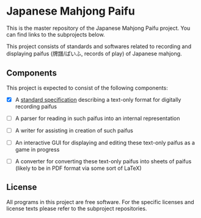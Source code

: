 # Japanese Mahjong Paifu 

This is the master repository of the Japanese Mahjong Paifu project. You can find links to the subprojects below. 

This project consists of standards and softwares related to recording and displaying paifus (牌譜/ぱいふ, records of play) of Japanese mahjong. 

## Components 

This project is expected to consist of the following components: 

- [x] A [standard specification](https://github.com/ChemistMikeLam/JMJP_Standard) describing a text-only format for digitally recording paifus 

- [ ] A parser for reading in such paifus into an internal representation

- [ ] A writer for assisting in creation of such paifus

- [ ] An interactive GUI for displaying and editing these text-only paifus as a game in progress

- [ ] A converter for converting these text-only paifus into sheets of paifus (likely to be in PDF format via some sort of LaTeX)

## License

All programs in this project are free software. For the specific licenses and license texts please refer to the subproject repositories. 

